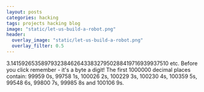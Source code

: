 ```yaml
---
layout: posts
categories: hacking
tags: projects hacking blog
image: "static/let-us-build-a-robot.png"
header:
  overlay_image: "static/let-us-build-a-robot.png"
  overlay_filter: 0.5
---
```


3.14159265358979323846264338327950288419716939937510 etc. Before you click remember - it's a byte a digit! The first 1000000 decimal places contain: 99959 0s, 99758 1s, 100026 2s, 100229 3s, 100230 4s, 100359 5s, 99548 6s, 99800 7s, 99985 8s and 100106 9s.